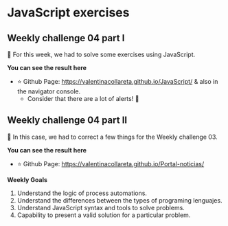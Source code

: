 # JavaScript exercises
## Weekly challenge 04 part I
:small_orange_diamond: For this week, we had to solve some exercises using JavaScript.

**You can see the result here**
- :star: Github Page: https://valentinacollareta.github.io/JavaScript/ & also in the navigator console.
    - Consider that there are a lot of alerts! :hand_over_mouth:

## Weekly challenge 04 part II
:small_orange_diamond: In this case, we had to correct a few things for the Weekly challenge 03.

**You can see the result here**
- :star: Github Page: https://valentinacollareta.github.io/Portal-noticias/

**Weekly Goals**
1. Understand the logic of process automations.
2. Understand the differences between the types of programing lenguajes.
3. Understand JavaScript syntax and tools to solve problems.
4. Capability to present a valid solution for a particular problem.